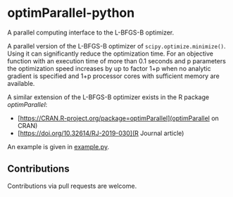# optimParallel-python
A parallel computing interface to the L-BFGS-B optimizer.

A parallel version of the L-BFGS-B optimizer of `scipy.optimize.minimize()`.
Using it can significantly reduce the optimization time. For an objective
function with an execution time of more than 0.1 seconds and p parameters
the optimization speed increases by up to factor 1+p when no analytic
gradient is specified and 1+p processor cores with sufficient memory
are available.

A similar extension of the L-BFGS-B optimizer exists in the R package *optimParallel*:
- [https://CRAN.R-project.org/package=optimParallel](optimParallel on CRAN)
- [https://doi.org/10.32614/RJ-2019-030](R Journal article)

An example is given in [example.py](example.py).

## Contributions
Contributions via pull requests are welcome.
